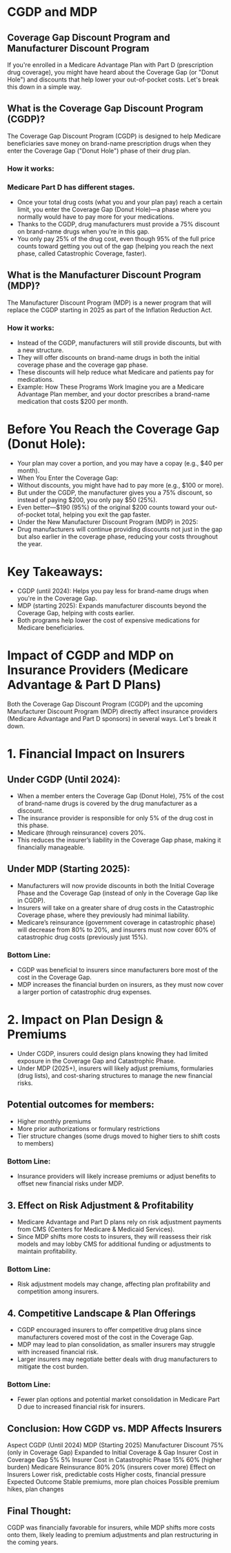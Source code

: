 # CGDP and MDP
## Coverage Gap Discount Program and Manufacturer Discount Program

If you're enrolled in a Medicare Advantage Plan with Part D (prescription drug coverage), you might have heard about the Coverage Gap (or "Donut Hole") and discounts that help lower your out-of-pocket costs. Let's break this down in a simple way.

## What is the Coverage Gap Discount Program (CGDP)?
The Coverage Gap Discount Program (CGDP) is designed to help Medicare beneficiaries save money on brand-name prescription drugs when they enter the Coverage Gap ("Donut Hole") phase of their drug plan.

### How it works:

### Medicare Part D has different stages.
- Once your total drug costs (what you and your plan pay) reach a certain limit, you enter the Coverage Gap (Donut Hole)—a phase where you normally would have to pay more for your medications.
- Thanks to the CGDP, drug manufacturers must provide a 75% discount on brand-name drugs when you're in this gap.
- You only pay 25% of the drug cost, even though 95% of the full price counts toward getting you out of the gap (helping you reach the next phase, called Catastrophic Coverage, faster).

## What is the Manufacturer Discount Program (MDP)?
The Manufacturer Discount Program (MDP) is a newer program that will replace the CGDP starting in 2025 as part of the Inflation Reduction Act.

### How it works:
- Instead of the CGDP, manufacturers will still provide discounts, but with a new structure.
- They will offer discounts on brand-name drugs in both the initial coverage phase and the coverage gap phase.
- These discounts will help reduce what Medicare and patients pay for medications.
- Example: How These Programs Work
  Imagine you are a Medicare Advantage Plan member, and your doctor prescribes a brand-name medication that costs $200 per month.

# Before You Reach the Coverage Gap (Donut Hole):
- Your plan may cover a portion, and you may have a copay (e.g., $40 per month).
- When You Enter the Coverage Gap:
- Without discounts, you might have had to pay more (e.g., $100 or more).
- But under the CGDP, the manufacturer gives you a 75% discount, so instead of paying $200, you only pay $50 (25%).
- Even better—$190 (95%) of the original $200 counts toward your out-of-pocket total, helping you exit the gap faster.
- Under the New Manufacturer Discount Program (MDP) in 2025:
- Drug manufacturers will continue providing discounts not just in the gap but also earlier in the coverage phase, reducing your costs throughout the year.

# Key Takeaways:
- CGDP (until 2024): Helps you pay less for brand-name drugs when you're in the Coverage Gap.
- MDP (starting 2025): Expands manufacturer discounts beyond the Coverage Gap, helping with costs earlier.
- Both programs help lower the cost of expensive medications for Medicare beneficiaries.

# Impact of CGDP and MDP on Insurance Providers (Medicare Advantage & Part D Plans)
Both the Coverage Gap Discount Program (CGDP) and the upcoming Manufacturer Discount Program (MDP) directly affect insurance providers (Medicare Advantage and Part D sponsors) in several ways. Let's break it down.

# 1. Financial Impact on Insurers
## Under CGDP (Until 2024):
- When a member enters the Coverage Gap (Donut Hole), 75% of the cost of brand-name drugs is covered by the drug manufacturer as a discount.
- The insurance provider is responsible for only 5% of the drug cost in this phase.
- Medicare (through reinsurance) covers 20%.
- This reduces the insurer’s liability in the Coverage Gap phase, making it financially manageable.

## Under MDP (Starting 2025):
- Manufacturers will now provide discounts in both the Initial Coverage Phase and the Coverage Gap (instead of only in the Coverage Gap like in CGDP).
- Insurers will take on a greater share of drug costs in the Catastrophic Coverage phase, where they previously had minimal liability.
- Medicare’s reinsurance (government coverage in catastrophic phase) will decrease from 80% to 20%, and insurers must now cover 60% of catastrophic drug costs (previously just 15%).

### Bottom Line:
- CGDP was beneficial to insurers since manufacturers bore most of the cost in the Coverage Gap.
- MDP increases the financial burden on insurers, as they must now cover a larger portion of catastrophic drug expenses.

# 2. Impact on Plan Design & Premiums
- Under CGDP, insurers could design plans knowing they had limited exposure in the Coverage Gap and Catastrophic Phase.
- Under MDP (2025+), insurers will likely adjust premiums, formularies (drug lists), and cost-sharing structures to manage the new financial risks.

## Potential outcomes for members:
- Higher monthly premiums
- More prior authorizations or formulary restrictions
- Tier structure changes (some drugs moved to higher tiers to shift costs to members)

### Bottom Line:
- Insurance providers will likely increase premiums or adjust benefits to offset new financial risks under MDP.

## 3. Effect on Risk Adjustment & Profitability
- Medicare Advantage and Part D plans rely on risk adjustment payments from CMS (Centers for Medicare & Medicaid Services).
- Since MDP shifts more costs to insurers, they will reassess their risk models and may lobby CMS for additional funding or adjustments to maintain profitability.

### Bottom Line:
- Risk adjustment models may change, affecting plan profitability and competition among insurers.

## 4. Competitive Landscape & Plan Offerings
- CGDP encouraged insurers to offer competitive drug plans since manufacturers covered most of the cost in the Coverage Gap.
- MDP may lead to plan consolidation, as smaller insurers may struggle with increased financial risk.
- Larger insurers may negotiate better deals with drug manufacturers to mitigate the cost burden.

### Bottom Line:
- Fewer plan options and potential market consolidation in Medicare Part D due to increased financial risk for insurers.

## Conclusion: How CGDP vs. MDP Affects Insurers
Aspect	                            CGDP (Until 2024)	                  MDP (Starting 2025)
Manufacturer Discount	              75% (only in Coverage Gap)	        Expanded to Initial Coverage & Gap
Insurer Cost in Coverage Gap	      5%	                                5%
Insurer Cost in Catastrophic Phase	15%	                                60% (higher burden)
Medicare Reinsurance	              80%	                                20% (insurers cover more)
Effect on Insurers	                Lower risk, predictable costs	      Higher costs, financial pressure
Expected Outcome	                  Stable premiums, more plan choices	Possible premium hikes, plan changes

## Final Thought:
CGDP was financially favorable for insurers, while MDP shifts more costs onto them, likely leading to premium adjustments and plan restructuring in the coming years.
